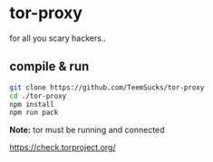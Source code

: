 # tor-proxy

for all you scary hackers..

## compile & run
```sh
git clone https://github.com/TeemSucks/tor-proxy
cd ./tor-proxy
npm install
npm run pack
```

**Note:** tor must be running and connected

https://check.torproject.org/
